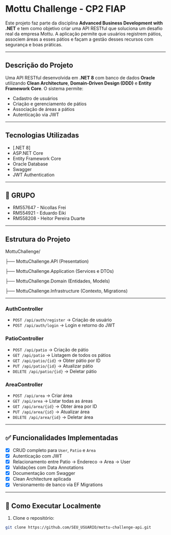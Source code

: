 # Mottu Challenge - CP2 FIAP

Este projeto faz parte da disciplina **Advanced Business Development with .NET** e tem como objetivo criar uma API RESTful que soluciona um desafio real da empresa Mottu. A aplicação permite que usuários registrem pátios, associem áreas a esses pátios e façam a gestão desses recursos com segurança e boas práticas.

---

## Descrição do Projeto

Uma API RESTful desenvolvida em **.NET 8** com banco de dados **Oracle** utilizando **Clean Architecture**, **Domain-Driven Design (DDD)** e **Entity Framework Core**. O sistema permite:

- Cadastro de usuários
- Criação e gerenciamento de pátios
- Associação de áreas a pátios
- Autenticação via JWT

---

## Tecnologias Utilizadas

- [.NET 8]
- ASP.NET Core 
- Entity Framework Core
- Oracle Database
- Swagger
- JWT Authentication

---


## 👥 GRUPO

- RM557647 - Nicollas Frei
- RM554921 - Eduardo Eiki
- RM558208 - Heitor Pereira Duarte
  
---

## Estrutura do Projeto
MottuChallenge/

  ├── MottuChallenge.API (Presentation)

  ├── MottuChallenge.Application (Services e DTOs)

  ├── MottuChallenge.Domain (Entidades, Models)

  ├── MottuChallenge.Infrastructure (Contexto, Migrations)


---

### AuthController
- `POST /api/auth/register` → Criação de usuário
- `POST /api/auth/login` → Login e retorno do JWT

### PatioController
- `POST /api/patio` → Criação de pátio
- `GET /api/patio` → Listagem de todos os pátios
- `GET /api/patio/{id}` → Obter pátio por ID
- `PUT /api/patio/{id}` → Atualizar pátio
- `DELETE /api/patio/{id}` → Deletar pátio

###  AreaController
- `POST /api/area` → Criar área
- `GET /api/area` → Listar todas as áreas
- `GET /api/area/{id}` → Obter área por ID
- `PUT /api/area/{id}` → Atualizar área
- `DELETE /api/area/{id}` → Deletar área

---

## ✅ Funcionalidades Implementadas

- [x] CRUD completo para `User`, `Patio` e `Area`
- [x] Autenticação com JWT
- [x] Relacionamento entre Patio → Endereco → Area → User
- [x] Validações com Data Annotations
- [x] Documentação com Swagger
- [x] Clean Architecture aplicada
- [x] Versionamento de banco via EF Migrations

---

## 🧪 Como Executar Localmente

1. Clone o repositório:
```bash
git clone https://github.com/SEU_USUARIO/mottu-challenge-api.git
